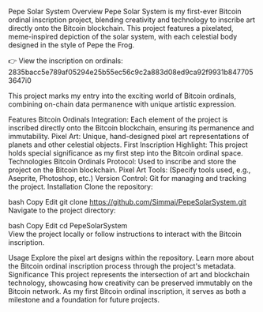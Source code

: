 Pepe Solar System
Overview
Pepe Solar System is my first-ever Bitcoin ordinal inscription project, blending creativity and technology to inscribe art directly onto the Bitcoin blockchain. This project features a pixelated, meme-inspired depiction of the solar system, with each celestial body designed in the style of Pepe the Frog.

👉 View the inscription on ordinals:
2835bacc5e789af05294e25b55ec56c9c2a883d08ed9ca92f9931b8477053647i0

This project marks my entry into the exciting world of Bitcoin ordinals, combining on-chain data permanence with unique artistic expression.

Features
Bitcoin Ordinals Integration:
Each element of the project is inscribed directly onto the Bitcoin blockchain, ensuring its permanence and immutability.
Pixel Art:
Unique, hand-designed pixel art representations of planets and other celestial objects.
First Inscription Highlight:
This project holds special significance as my first step into the Bitcoin ordinal space.
Technologies
Bitcoin Ordinals Protocol:
Used to inscribe and store the project on the Bitcoin blockchain.
Pixel Art Tools:
(Specify tools used, e.g., Aseprite, Photoshop, etc.)
Version Control:
Git for managing and tracking the project.
Installation
Clone the repository:

bash
Copy
Edit
git clone https://github.com/Simmaj/PepeSolarSystem.git  
Navigate to the project directory:

bash
Copy
Edit
cd PepeSolarSystem  
View the project locally or follow instructions to interact with the Bitcoin inscription.

Usage
Explore the pixel art designs within the repository.
Learn more about the Bitcoin ordinal inscription process through the project's metadata.
Significance
This project represents the intersection of art and blockchain technology, showcasing how creativity can be preserved immutably on the Bitcoin network. As my first Bitcoin ordinal inscription, it serves as both a milestone and a foundation for future projects.
